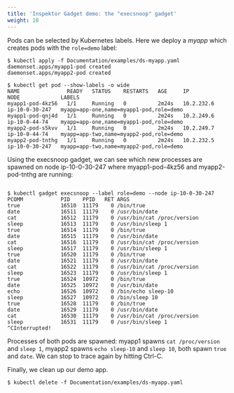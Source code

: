 ```yaml
---
title: 'Inspektor Gadget demo: the "execsnoop" gadget'
weight: 10
---
```


Pods can be selected by Kubernetes labels. Here we deploy a *myapp* which creates
pods with the `role=demo` label:

```
$ kubectl apply -f Documentation/examples/ds-myapp.yaml
daemonset.apps/myapp1-pod created
daemonset.apps/myapp2-pod created

$ kubectl get pod --show-labels -o wide
NAME               READY   STATUS    RESTARTS   AGE     IP           NODE             LABELS
myapp1-pod-4kz56   1/1     Running   0          2m24s   10.2.232.6   ip-10-0-30-247   myapp=app-one,name=myapp1-pod,role=demo
myapp1-pod-qnj4d   1/1     Running   0          2m24s   10.2.249.6   ip-10-0-44-74    myapp=app-one,name=myapp1-pod,role=demo
myapp2-pod-s5kvv   1/1     Running   0          2m24s   10.2.249.7   ip-10-0-44-74    myapp=app-two,name=myapp2-pod,role=demo
myapp2-pod-tnthg   1/1     Running   0          2m24s   10.2.232.5   ip-10-0-30-247   myapp=app-two,name=myapp2-pod,role=demo

```

Using the execsnoop gadget, we can see which new processes are spawned on node
ip-10-0-30-247 where myapp1-pod-4kz56 and myapp2-pod-tnthg are running:

```

$ kubectl gadget execsnoop --label role=demo --node ip-10-0-30-247
PCOMM            PID    PPID   RET ARGS
true             16510  11179    0 /bin/true
date             16511  11179    0 /usr/bin/date
cat              16512  11179    0 /usr/bin/cat /proc/version
sleep            16513  11179    0 /usr/bin/sleep 1
true             16514  11179    0 /bin/true
date             16515  11179    0 /usr/bin/date
cat              16516  11179    0 /usr/bin/cat /proc/version
sleep            16517  11179    0 /usr/bin/sleep 1
true             16520  11179    0 /bin/true
date             16521  11179    0 /usr/bin/date
cat              16522  11179    0 /usr/bin/cat /proc/version
sleep            16523  11179    0 /usr/bin/sleep 1
true             16524  10972    0 /bin/true
date             16525  10972    0 /usr/bin/date
echo             16526  10972    0 /bin/echo sleep-10
sleep            16527  10972    0 /bin/sleep 10
true             16528  11179    0 /bin/true
date             16529  11179    0 /usr/bin/date
cat              16530  11179    0 /usr/bin/cat /proc/version
sleep            16531  11179    0 /usr/bin/sleep 1
^CInterrupted!
```

Processes of both pods are spawned: myapp1 spawns `cat /proc/version` and `sleep 1`,
myapp2 spawns `echo sleep-10` and `sleep 10`, both spawn `true` and `date`.
We can stop to trace again by hitting Ctrl-C.

Finally, we clean up our demo app.

```
$ kubectl delete -f Documentation/examples/ds-myapp.yaml
```
